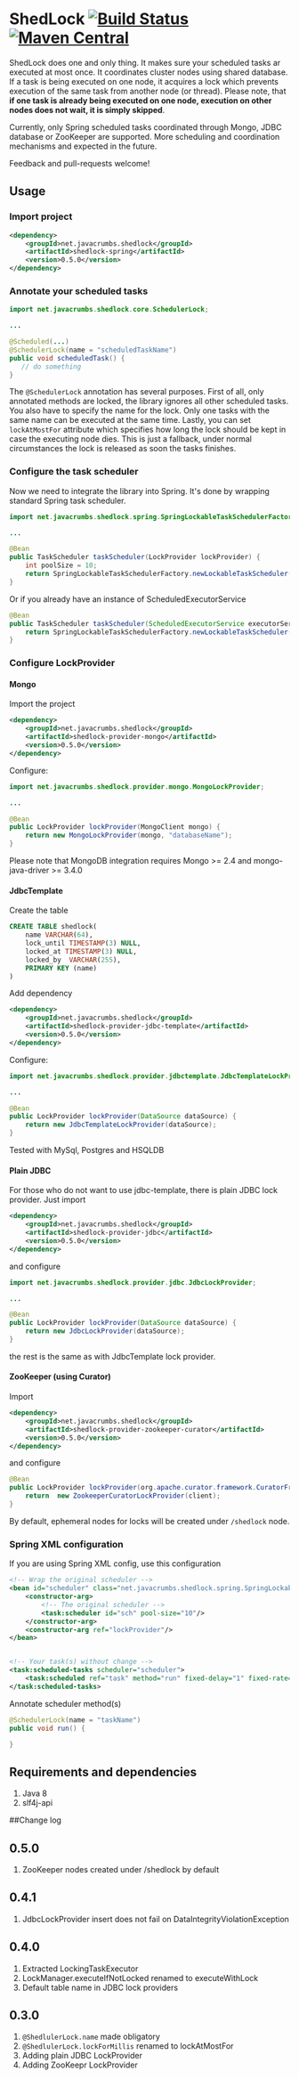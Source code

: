 ShedLock [![Build Status](https://travis-ci.org/lukas-krecan/ShedLock.png?branch=master)](https://travis-ci.org/lukas-krecan/ShedLock) [![Maven Central](https://maven-badges.herokuapp.com/maven-central/net.javacrumbs.shedlock/shedlock-parent/badge.svg)](https://maven-badges.herokuapp.com/maven-central/net.javacrumbs.shedlock/shedlock-parent)
========

ShedLock does one and only thing. It makes sure your scheduled tasks ar executed at most once. It coordinates
cluster nodes using shared database. If a task is being executed on one node, it acquires a lock which
prevents execution of the same task from another node (or thread). Please note, that **if one task is already being
executed on one node, execution on other nodes does not wait, it is simply skipped**.
 
Currently, only Spring scheduled tasks coordinated through Mongo, JDBC database or ZooKeeper are supported. More
scheduling and coordination mechanisms and expected in the future.

Feedback and pull-requests welcome!

## Usage
### Import project

```xml
<dependency>
    <groupId>net.javacrumbs.shedlock</groupId>
    <artifactId>shedlock-spring</artifactId>
    <version>0.5.0</version>
</dependency>
```

### Annotate your scheduled tasks
 
 ```java
import net.javacrumbs.shedlock.core.SchedulerLock;

...

@Scheduled(...)
@SchedulerLock(name = "scheduledTaskName")
public void scheduledTask() {
    // do something
}
```
        
The `@SchedulerLock` annotation has several purposes. First of all, only annotated methods are locked, the library ignores
all other scheduled tasks. You also have to specify the name for the lock. Only one tasks with the same name can be executed
at the same time. Lastly, you can set `lockAtMostFor` attribute which specifies how long the lock should be kept in case the
executing node dies. This is just a fallback, under normal circumstances the lock is released as soon the tasks finishes.

### Configure the task scheduler
Now we need to integrate the library into Spring. It's done by wrapping standard Spring task scheduler.  

```java
import net.javacrumbs.shedlock.spring.SpringLockableTaskSchedulerFactory;

...

@Bean
public TaskScheduler taskScheduler(LockProvider lockProvider) {
    int poolSize = 10;
    return SpringLockableTaskSchedulerFactory.newLockableTaskScheduler(poolSize, lockProvider);
}
```

Or if you already have an instance of ScheduledExecutorService

```java
@Bean
public TaskScheduler taskScheduler(ScheduledExecutorService executorService, LockProvider lockProvider) {
    return SpringLockableTaskSchedulerFactory.newLockableTaskScheduler(executorService, lockProvider);
}
```

### Configure LockProvider
#### Mongo
Import the project

```xml
<dependency>
    <groupId>net.javacrumbs.shedlock</groupId>
    <artifactId>shedlock-provider-mongo</artifactId>
    <version>0.5.0</version>
</dependency>
```

Configure:

```java
import net.javacrumbs.shedlock.provider.mongo.MongoLockProvider;

...

@Bean
public LockProvider lockProvider(MongoClient mongo) {
    return new MongoLockProvider(mongo, "databaseName");
}
```

Please note that MongoDB integration requires Mongo >= 2.4 and mongo-java-driver >= 3.4.0


#### JdbcTemplate

Create the table

```sql
CREATE TABLE shedlock(
    name VARCHAR(64), 
    lock_until TIMESTAMP(3) NULL, 
    locked_at TIMESTAMP(3) NULL, 
    locked_by  VARCHAR(255), 
    PRIMARY KEY (name)
) 
```

Add dependency

```xml
<dependency>
    <groupId>net.javacrumbs.shedlock</groupId>
    <artifactId>shedlock-provider-jdbc-template</artifactId>
    <version>0.5.0</version>
</dependency>
```

Configure:

```java
import net.javacrumbs.shedlock.provider.jdbctemplate.JdbcTemplateLockProvider;

...

@Bean
public LockProvider lockProvider(DataSource dataSource) {
    return new JdbcTemplateLockProvider(dataSource);
}
```

Tested with MySql, Postgres and HSQLDB

#### Plain JDBC
For those who do not want to use jdbc-template, there is plain JDBC lock provider. Just import 

```xml
<dependency>
    <groupId>net.javacrumbs.shedlock</groupId>
    <artifactId>shedlock-provider-jdbc</artifactId>
    <version>0.5.0</version>
</dependency>
```

and configure

```java
import net.javacrumbs.shedlock.provider.jdbc.JdbcLockProvider;

...

@Bean
public LockProvider lockProvider(DataSource dataSource) {
    return new JdbcLockProvider(dataSource);
}
```
the rest is the same as with JdbcTemplate lock provider.
 
#### ZooKeeper (using Curator)
Import 
```xml
<dependency>
    <groupId>net.javacrumbs.shedlock</groupId>
    <artifactId>shedlock-provider-zookeeper-curator</artifactId>
    <version>0.5.0</version>
</dependency>
```

and configure

```java
@Bean
public LockProvider lockProvider(org.apache.curator.framework.CuratorFramework client) {
    return  new ZookeeperCuratorLockProvider(client);
}
```
By default, ephemeral nodes for locks will be created under `/shedlock` node. 

### Spring XML configuration

If you are using Spring XML config, use this configuration

```xml
<!-- Wrap the original scheduler -->
<bean id="scheduler" class="net.javacrumbs.shedlock.spring.SpringLockableTaskSchedulerFactory" factory-method="newLockableTaskScheduler">
    <constructor-arg>
        <!-- The original scheduler -->
        <task:scheduler id="sch" pool-size="10"/>
    </constructor-arg>
    <constructor-arg ref="lockProvider"/>
</bean>


<!-- Your task(s) without change -->
<task:scheduled-tasks scheduler="scheduler">
    <task:scheduled ref="task" method="run" fixed-delay="1" fixed-rate="1"/>
</task:scheduled-tasks>
```

Annotate scheduler method(s)


```java
@SchedulerLock(name = "taskName")
public void run() {

}
```

## Requirements and dependencies
1. Java 8
2. slf4j-api


##Change log
## 0.5.0
1. ZooKeeper nodes created under /shedlock by default

## 0.4.1
1. JdbcLockProvider insert does not fail on DataIntegrityViolationException

## 0.4.0
1. Extracted LockingTaskExecutor
2. LockManager.executeIfNotLocked renamed to executeWithLock
3. Default table name in JDBC lock providers

## 0.3.0
1. `@ShedlulerLock.name` made obligatory
2. `@ShedlulerLock.lockForMillis` renamed to lockAtMostFor
3. Adding plain JDBC LockProvider
4. Adding ZooKeepr LockProvider
